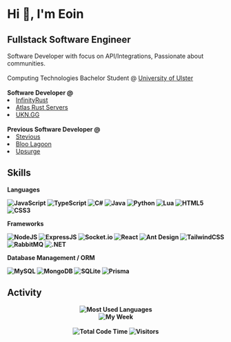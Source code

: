 <h1>Hi 👋, I'm Eoin</h1>
<h2>Fullstack Software Engineer</h3>
Software Developer with focus on API/Integrations, Passionate about communities.<br /><br />
Computing Technologies Bachelor Student @ <a href="https://www.ulster.ac.uk/">University of Ulster</a>
<br /><br />
<b>Software Developer @</b>
<li><a href="https://infinityrust.gg">InfinityRust</a></li>
<li><a href="https://atlasrustservers.com/">Atlas Rust Servers</a></li> 
<li><a href="https://ukn.gg">UKN.GG</a></li>
<br />
<b>Previous Software Developer @</b>
<li><a href="https://stevious.io">Stevious</a></li>
<li><a href="https://lagoonrust.com">Bloo Lagoon</a></li>
<li><a href="https://upsurgerust.com">Upsurge</a></li>
<p>
    <b>
</p>


<h2>Skills</h2>
<p>Languages</p>

<img src="https://img.shields.io/badge/javascript-%23323330.svg?style=for-the-badge&logo=javascript&logoColor=%23F7DF1E" alt="JavaScript" style="max-width: 100%" />

<img src="https://img.shields.io/badge/typescript-%23007ACC.svg?style=for-the-badge&logo=typescript&logoColor=white" alt="TypeScript" style="max-width: 100%;" />

<img src="https://img.shields.io/badge/c%23-%23239120.svg?style=for-the-badge&logo=csharp&logoColor=white" alt="C#" style="max-width: 100%;" />

<img src="https://img.shields.io/badge/java-%23ED8B00.svg?style=for-the-badge&logo=openjdk&logoColor=white" alt="Java" style="max-width: 100%;" />

<img src="https://img.shields.io/badge/python-3670A0?style=for-the-badge&logo=python&logoColor=ffdd54" alt="Python" style="max-width: 100%;" />

<img src="https://img.shields.io/badge/lua-%232C2D72.svg?style=for-the-badge&logo=lua&logoColor=white" alt="Lua" style="max-width: 100%;" />

<img src="https://img.shields.io/badge/html5-%23E34F26.svg?style=for-the-badge&logo=html5&logoColor=white" alt="HTML5" style="max-width: 100%;" />

<img src="https://img.shields.io/badge/css3-%231572B6.svg?style=for-the-badge&logo=css3&logoColor=white" alt="CSS3" style="max-width: 100%;" />

<p>Frameworks</p>

<img src="https://img.shields.io/badge/node.js-6DA55F?style=for-the-badge&logo=node.js&logoColor=white" alt="NodeJS" style="max-width: 100%;" />

<img src="https://img.shields.io/badge/express.js-%23404d59.svg?style=for-the-badge&logo=express&logoColor=%2361DAFB" alt="ExpressJS" style="max-width: 100%;" />

<img src="https://img.shields.io/badge/Socket.io-black?style=for-the-badge&logo=socket.io&badgeColor=010101" alt="Socket.io" style="max-width: 100%;" />

<img src="https://img.shields.io/badge/react-%2320232a.svg?style=for-the-badge&logo=react&logoColor=%2361DAFB" alt="React" style="max-width: 100%;" />

<img src="https://img.shields.io/badge/-AntDesign-%230170FE?style=for-the-badge&logo=ant-design&logoColor=white" alt="Ant Design" style="max-width: 100%;" />

<img src="https://img.shields.io/badge/tailwindcss-%2338B2AC.svg?style=for-the-badge&logo=tailwind-css&logoColor=white" alt="TailwindCSS" style="max-width: 100%;" />

<img src="https://img.shields.io/badge/Rabbitmq-FF6600?style=for-the-badge&logo=rabbitmq&logoColor=white" alt="RabbitMQ" style="max-width: 100%;" />

<img src="https://img.shields.io/badge/.NET-5C2D91?style=for-the-badge&logo=.net&logoColor=white" alt=".NET" style="max-width: 100%;" />

<p>Database Management / ORM</p>

<img src="https://img.shields.io/badge/mysql-%2300f.svg?style=for-the-badge&logo=mysql&logoColor=white" alt="MySQL" style="max-width: 100%;" />

<img src="https://img.shields.io/badge/MongoDB-%234ea94b.svg?style=for-the-badge&logo=mongodb&logoColor=white" alt="MongoDB" style="max-width: 100%;" />

<img src="https://img.shields.io/badge/sqlite-%2307405e.svg?style=for-the-badge&logo=sqlite&logoColor=white" alt="SQLite" style="max-width: 100%;" />

<img src="https://img.shields.io/badge/prisma-%2307405e.svg?style=for-the-badge&logo=sqlite&logoColor=white" alt="Prisma" style="max-width: 100%;" />

 <h2>Activity</h2>
<p align="center">
<img alt="Most Used Languages" src="https://github-readme-stats.vercel.app/api/top-langs/?username=Strrobez&layout=compact&hide_border=true&langs_count=999&theme=dark">
 <br/>
 <img alt="My Week" src="https://github-readme-stats.vercel.app/api/wakatime?custom_title=My%20Week&username=Strobez&layout=compact&hide_border=true&theme=dark"/>
 <br/>
 <br/>
 <img alt="Total Code Time" src="https://wakatime.com/badge/user/e7f3faef-7d98-4052-b7ae-c31fb19f4e57.svg"/>
 <img alt="Visitors" src="https://visitor-badge.laobi.icu/badge?page_id=Strrobez"/>
</p>
